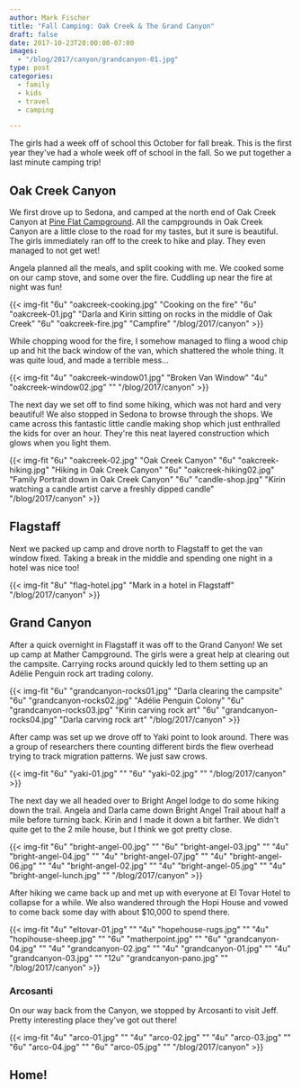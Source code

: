 ```yaml
---
author: Mark Fischer
title: "Fall Camping: Oak Creek & The Grand Canyon"
draft: false
date: 2017-10-23T20:00:00-07:00
images:
  - "/blog/2017/canyon/grandcanyon-01.jpg"
type: post
categories:
  - family
  - kids
  - travel
  - camping

---
```


The girls had a week off of school this October for fall break. This is the first year they've had a whole week off of school in the fall. So we put together a last minute camping trip!

<!--more-->

## Oak Creek Canyon

We first drove up to Sedona, and camped at the north end of Oak Creek Canyon at [Pine Flat Campground][pineflat]. All the campgrounds in Oak Creek Canyon are a little close to the road for my tastes, but it sure is beautiful. The girls immediately ran off to the creek to hike and play. They even managed to not get wet!

Angela planned all the meals, and split cooking with me. We cooked some on our camp stove, and some over the fire. Cuddling up near the fire at night was fun!

{{< img-fit
    "6u" "oakcreek-cooking.jpg" "Cooking on the fire"
    "6u" "oakcreek-01.jpg" "Darla and Kirin sitting on rocks in the middle of Oak Creek"
    "6u" "oakcreek-fire.jpg" "Campfire"
    "/blog/2017/canyon" >}}

[pineflat]: https://www.recreation.gov/camping/pine-flat-campground-west/r/campgroundDetails.do?contractCode=NRSO&parkId=70645

While chopping wood for the fire, I somehow managed to fling a wood chip up and hit the back window of the van, which shattered the whole thing.  It was quite loud, and made a terrible mess...

{{< img-fit
    "4u" "oakcreek-window01.jpg" "Broken Van Window"
    "4u" "oakcreek-window02.jpg" ""
    "/blog/2017/canyon" >}}

The next day we set off to find some hiking, which was not hard and very beautiful!  We also stopped in Sedona to browse through the shops.  We came across this fantastic little candle making shop which just enthralled the kids for over an hour. They're this neat layered construction which glows when you light them.

{{< img-fit
    "6u" "oakcreek-02.jpg" "Oak Creek Canyon"
    "6u" "oakcreek-hiking.jpg" "Hiking in Oak Creek Canyon"
    "6u" "oakcreek-hiking02.jpg" "Family Portrait down in Oak Creek Canyon"
    "6u" "candle-shop.jpg" "Kirin watching a candle artist carve a freshly dipped candle"
    "/blog/2017/canyon" >}}


## Flagstaff

Next we packed up camp and drove north to Flagstaff to get the van window fixed. Taking a break in the middle and spending one night in a hotel was nice too!

{{< img-fit
    "8u" "flag-hotel.jpg" "Mark in a hotel in Flagstaff"
    "/blog/2017/canyon" >}}

## Grand Canyon

After a quick overnight in Flagstaff it was off to the Grand Canyon! We set up camp at Mather Campground. The girls were a great help at clearing out the campsite.  Carrying rocks around quickly led to them setting up an Adélie Penguin rock art trading colony.

{{< img-fit
    "6u" "grandcanyon-rocks01.jpg" "Darla clearing the campsite"
    "6u" "grandcanyon-rocks02.jpg" "Adélie Penguin Colony"
    "6u" "grandcanyon-rocks03.jpg" "Kirin carving rock art"
    "6u" "grandcanyon-rocks04.jpg" "Darla carving rock art"
    "/blog/2017/canyon" >}}

After camp was set up we drove off to Yaki point to look around. There was a group of researchers there counting different birds the flew overhead trying to track migration patterns.  We just saw crows.

{{< img-fit
    "6u" "yaki-01.jpg" ""
    "6u" "yaki-02.jpg" ""
    "/blog/2017/canyon" >}}

The next day we all headed over to Bright Angel lodge to do some hiking down the trail. Angela and Darla came down Bright Angel Trail about half a mile before turning back.  Kirin and I made it down a bit farther. We didn't quite get to the 2 mile house, but I think we got pretty close.

{{< img-fit
    "6u" "bright-angel-00.jpg" ""
    "6u" "bright-angel-03.jpg" ""
    "4u" "bright-angel-04.jpg" ""
    "4u" "bright-angel-07.jpg" ""
    "4u" "bright-angel-06.jpg" ""
    "4u" "bright-angel-02.jpg" ""
    "4u" "bright-angel-05.jpg" ""
    "4u" "bright-angel-lunch.jpg" ""
    "/blog/2017/canyon" >}}

After hiking we came back up and met up with everyone at El Tovar Hotel to collapse for a while. We also wandered through the Hopi House and vowed to come back some day with about $10,000 to spend there.

{{< img-fit
    "4u" "eltovar-01.jpg" ""
    "4u" "hopehouse-rugs.jpg" ""
    "4u" "hopihouse-sheep.jpg" ""
    "6u" "matherpoint.jpg" ""
    "6u" "grandcanyon-04.jpg" ""
    "4u" "grandcanyon-02.jpg" ""
    "4u" "grandcanyon-01.jpg" ""
    "4u" "grandcanyon-03.jpg" ""
    "12u" "grandcanyon-pano.jpg" ""
    "/blog/2017/canyon" >}}


### Arcosanti 

On our way back from the Canyon, we stopped by Arcosanti to visit Jeff. Pretty interesting place they've got out there!

{{< img-fit
    "4u" "arco-01.jpg" ""
    "4u" "arco-02.jpg" ""
    "4u" "arco-03.jpg" ""
    "6u" "arco-04.jpg" ""
    "6u" "arco-05.jpg" ""
    "/blog/2017/canyon" >}}


## Home!
